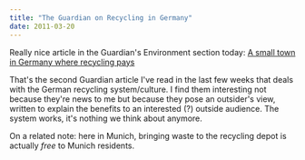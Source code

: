 ```yaml
---
title: "The Guardian on Recycling in Germany"
date: 2011-03-20
---
```


Really nice article in the Guardian's Environment section today: [A small town in Germany where recycling pays](http://www.guardian.co.uk/environment/2011/mar/18/recycling-waste)

That's the second Guardian article I've read in the last few weeks that deals with the German recycling system/culture.  I find them interesting not because they're news to me but because they pose an outsider's view, written to explain the benefits to an interested (?) outside audience.  The system works, it's nothing we think about anymore.

On a related note: here in Munich, bringing waste to the recycling depot is actually _free_ to Munich residents.

